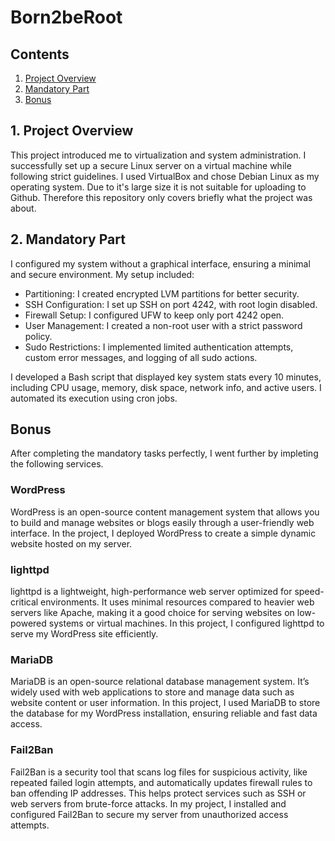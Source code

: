 # Born2beRoot

## Contents

1. [Project Overview](#1-Project-overview)
2. [Mandatory Part](#2-Mandatory-Part)
3. [Bonus](#3-Bonus)

## 1. Project Overview

This project introduced me to virtualization and system administration. I successfully set up a secure Linux server on a virtual machine while following strict guidelines. I used VirtualBox and chose Debian Linux as my operating system. Due to it's large size it is not suitable for uploading to Github. Therefore this repository only covers briefly what the project was about.

## 2. Mandatory Part

I configured my system without a graphical interface, ensuring a minimal and secure environment. My setup included:

- Partitioning: I created encrypted LVM partitions for better security.
- SSH Configuration: I set up SSH on port 4242, with root login disabled.
- Firewall Setup: I configured UFW to keep only port 4242 open.
- User Management: I created a non-root user with a strict password policy.
- Sudo Restrictions: I implemented limited authentication attempts, custom error messages, and logging of all sudo actions.

I developed a Bash script that displayed key system stats every 10 minutes, including CPU usage, memory, disk space, network info, and active users. I automated its execution using cron jobs.

## Bonus

After completing the mandatory tasks perfectly, I went further by impleting the following services.

### WordPress
WordPress is an open-source content management system that allows you to build and manage websites or blogs easily through a user-friendly web interface. In the project, I deployed WordPress to create a simple dynamic website hosted on my server.

### lighttpd
lighttpd is a lightweight, high-performance web server optimized for speed-critical environments. It uses minimal resources compared to heavier web servers like Apache, making it a good choice for serving websites on low-powered systems or virtual machines. In this project, I configured lighttpd to serve my WordPress site efficiently.

### MariaDB
MariaDB is an open-source relational database management system. It’s widely used with web applications to store and manage data such as website content or user information. In this project, I used MariaDB to store the database for my WordPress installation, ensuring reliable and fast data access.

### Fail2Ban
Fail2Ban is a security tool that scans log files for suspicious activity, like repeated failed login attempts, and automatically updates firewall rules to ban offending IP addresses. This helps protect services such as SSH or web servers from brute-force attacks. In my project, I installed and configured Fail2Ban to secure my server from unauthorized access attempts.
